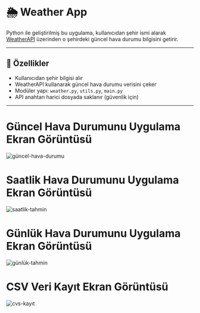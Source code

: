 # 🌦️ Weather App

Python ile geliştirilmiş bu uygulama, kullanıcıdan şehir ismi alarak [WeatherAPI](https://www.weatherapi.com/) üzerinden o şehirdeki güncel hava durumu bilgisini getirir.

---

## 🚀 Özellikler

- Kullanıcıdan şehir bilgisi alır  
- WeatherAPI kullanarak güncel hava durumu verisini çeker  
- Modüler yapı: `weather.py`, `utils.py`, `main.py`
- API anahtarı harici dosyada saklanır (güvenlik için)

---
# Güncel Hava Durumunu Uygulama Ekran Görüntüsü
![güncel-hava-durumu](https://github.com/user-attachments/assets/dad1d5c4-cef0-4e12-b4fe-bedf3282f51a)


# Saatlik Hava Durumunu Uygulama Ekran Görüntüsü
![saatlik-tahmin](https://github.com/user-attachments/assets/d7169fcd-a3bc-406f-b4a3-294bbac15950)


# Günlük Hava Durumunu Uygulama Ekran Görüntüsü
![günlük-tahmin](https://github.com/user-attachments/assets/ce0c8fba-a4a3-4696-9147-5cc282ff6f0b)


# CSV Veri Kayıt Ekran Görüntüsü
![cvs-kayıt](https://github.com/user-attachments/assets/1c71994a-33ae-491b-8712-b23d1c97c729)
